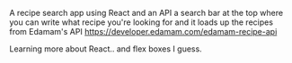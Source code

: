 A recipe search app using React and an API
a search bar at the top where you can write what recipe you're looking for and it loads up the recipes from Edamam's API  https://developer.edamam.com/edamam-recipe-api 


Learning more about React.. and flex boxes I guess.
